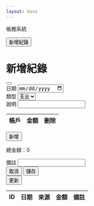 ```yaml
---
layout: base
---
```


<p class="fs-2 text-center">帳務系統</p>
<button class="btn btn-primary" id="overview_btn_add" data-bs-toggle="modal"
    data-bs-target="#overview_modal_add">新增紀錄</button>
<div class="modal fade" id="overview_modal_add" tabindex="-1" aria-labelledby="overview_modal_add_label" aria-hidden="true">
    <div class="modal-dialog">
        <div class="modal-content">
            <div class="modal-header">
                <h1 class="modal-title fs-5" id="overview_modal_add_label">新增紀錄</h1>
                <button type="button" class="btn-close" data-bs-dismiss="modal" aria-label="Close"></button>
            </div>
            <div class="modal-body">
                <div class="mb-3">
                    <label for="overview_modal_add_date" class="form-label">日期</label>
                    <input type="date" class="form-control" id="overview_modal_add_date">
                </div>
                <div class="mb-3">
                    <label for="overview_modal_add_type" class="form-label">類型</label>
                    <select class="form-select" id="overview_modal_add_type">
                        <option value="1" selected>支出</option>
                        <option value="2">收入</option>
                    </select>
                </div>
                <div class="mb-3">
                    <label for="overview_modal_add_description" class="form-label">說明</label>
                    <input type="text" class="form-control" id="overview_modal_add_description">
                </div>
                <div class="mb-3">
                    <table class="table">
                        <thead>
                            <tr>
                            <th scope="col">帳戶</th>
                            <th scope="col">金額</th>
                            <th scope="col">刪除</th>
                            </tr>
                        </thead>
                        <tbody id="overview_add_modal_tbody">
                        </tbody>
                    </table>
                    <button type="button" class="btn btn-info" id="overview_add_modal_add_btn"><i class="bi bi-plus-circle"></i>新增</button>
                    <p>總金額：<span id="overview_add_modal_total">0</span></p>
                </div>
                <div class="mb-3">
                    <label for="overview_modal_add_commit" class="form-label">備註</label>
                    <input type="text" class="form-control" id="overview_modal_add_commit">
                </div>
            </div>
            <div class="modal-footer">
                <button type="button" class="btn btn-secondary" data-bs-dismiss="modal">取消</button>
                <button type="button" class="btn btn-primary" id="overview_modal_add_save">儲存</button>
            </div>
        </div>
    </div>
</div>
<button class="btn" id="overview_btn_update">更新</button>
<table class="table">
    <thead>
        <tr>
            <th scope="col">ID</th>
            <th scope="col">日期</th>
            <th scope="col">來源</th>
            <th scope="col">金額</th>
            <th scope="col">備註</th>
        </tr>
    </thead>
    <tbody id="overview_tbody">
    </tbody>
</table>
<script type="module" src="assets/js/account_system.mjs"></script>